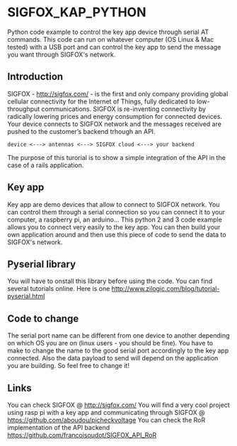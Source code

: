 # SIGFOX_KAP_PYTHON
Python code example to control the key app device through serial AT commands. 
This code can run on whatever computer (OS Linux & Mac tested) with a USB port and can control the key app to send the message you want through SIGFOX's network.


## Introduction

SIGFOX - <http://sigfox.com/> - is the first and only company providing global cellular connectivity for the Internet of Things, fully dedicated to low-throughput communications. SIGFOX is re-inventing connectivity by radically lowering prices and energy consumption for connected devices.
Your device connects to SIGFOX network and the messages received are pushed to the customer’s backend trhough an API.

    device <---> antennas <---> SIGFOX cloud <---> your backend

The purpose of this turorial is to show a simple integration of the API in the case of a rails application.

## Key app
Key app are demo devices that allow to connect to SIGFOX network. You can control them through a serial connection so you can connect it to your computer, a raspberry pi, an arduino... 
This python 2 and 3 code example allows you to connect very easily to the key app. You can then build your own application around and then use this piece of code to send the data to SIGFOX's network.

## Pyserial library
You will have to onstall this library before using the code. You can find several tutorials online. Here is one <http://www.zilogic.com/blog/tutorial-pyserial.html>

## Code to change
The serial port name can be different from one device to another depending on which OS you are on (linux users - you should be fine). You have to make to change the name to the good serial port accordingly to the key app connected.
Also the data payload to send will depend on the application you are building. So feel free to change it!

## Links
You can check SIGFOX @ <http://sigfox.com/>
You will find a very cool project using rasp pi with a key app and communicating through SIGFOX @ <https://github.com/aboudou/picheckvoltage>
You can check the RoR implementation of the API backend <https://github.com/francoisoudot/SIGFOX_API_RoR>



